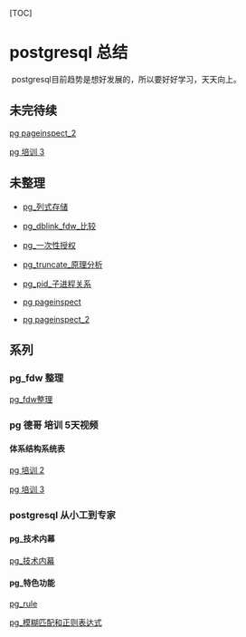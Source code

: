 [TOC]

# postgresql 总结

​	postgresql目前趋势是想好发展的，所以要好好学习，天天向上。





## 未完待续



[pg pageinspect_2](../20180722/pg_pageinspect_2.md)

[pg 培训 3](../20180723/pg_dba_3.md)





## 未整理

- [pg_列式存储](../20180628/pg_列式存储.md)

- [pg_dblink_fdw_比较](../20180701/pg_dblink_fdw_比较.md)

- [pg_一次性授权](../20180118/pg_一次性授权.md)

- [pg_truncate_原理分析](../20180204/pg_truncate_原理分析.md)

- [pg_pid_子进程关系](../20180720/PG_TERMINATE_BACKEND_子进程关系.md)

- [pg pageinspect](../20180721/pg_pageinspect.md)

- [pg pageinspect_2](../20180722/pg_pageinspect_2.md)

  





## 系列

### pg_fdw 整理

[pg_fdw整理](../20180625/readme.md)





### pg 德哥 培训 5天视频



#### 体系结构系统表

[pg 培训 2](../20180719/pg_dba_2.md)

[pg 培训 3](../20180723/pg_dba_3.md)

 



### postgresql 从小工到专家



#### pg_技术内幕

[pg_技术内幕](../20180701/pg_技术内幕.md)



#### pg_特色功能

[pg_rule](../20180627/pg_rule.md)

[pg_模糊匹配和正则表达式](../20180704/pg_模糊匹配和正则表达式.md)



